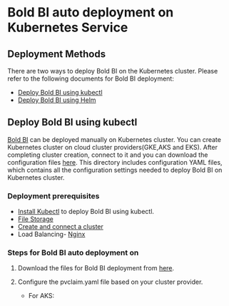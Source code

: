 # Bold BI auto deployment on Kubernetes Service

## Deployment Methods

There are two ways to deploy Bold BI on the Kubernetes cluster. Please refer to the following documents for Bold BI deployment:

* [Deploy Bold BI using kubectl](#deployment-prerequisites)
* [Deploy Bold BI using Helm]()

## Deploy Bold BI using kubectl

[Bold BI](https://www.boldbi.com/) can be deployed manually on Kubernetes cluster. You can create Kubernetes cluster on cloud cluster providers(GKE,AKS and EKS). After completing cluster creation, connect to it and you can download the configuration files [here](../deploy/). This directory includes configuration YAML files, which contains all the configuration settings needed to deploy Bold BI on Kubernetes cluster.

### Deployment prerequisites

* [Install Kubectl](https://kubernetes.io/docs/tasks/tools/#kubectl) to deploy Bold BI using kubectl.
* [File Storage](pre-requisites.md#file-storage)
* [Create and connect a cluster](pre-requisites.md#create-a-cluster)
* Load Balancing- [Nginx](pre-requisites.md#ingress-nginx)


### Steps for Bold BI auto deployment on 

1. Download the files for Bold BI deployment from [here]().

2. Configure the pvclaim.yaml file based on your cluster provider.

    * For AKS:



